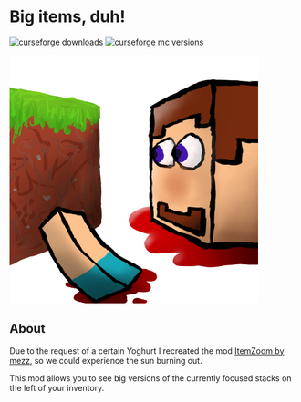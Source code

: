 # Big items, duh!

[![curseforge downloads](http://cf.way2muchnoise.eu/full_big-items-duh_downloads.svg)](https://minecraft.curseforge.com/projects/big-items-duh)
[![curseforge mc versions](http://cf.way2muchnoise.eu/versions/big-items-duh.svg)](https://minecraft.curseforge.com/projects/big-items-duh)

![logo](./src/main/resources/assets/big_items_duh/icon.png?raw=true)

## About
Due to the request of a certain Yoghurt I recreated the mod [ItemZoom by mezz](https://github.com/mezz/ItemZoom), so we could experience the sun burning out.

This mod allows you to see big versions of the currently focused stacks on the left of your inventory.
